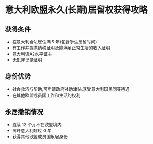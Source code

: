 # 意大利欧盟永久(长期)居留权获得攻略

## 获得条件

- 在意大利合法居住满 5 年(包括学生居留时间)
- 有工作并提供纳税证明及能满足正常生活的收入证明
- 意大利语A2水平证书
- 无犯罪记录证明

## 身份优势

- 社会救济与帮助,可申请政府补助津贴,享受意大利国民同等待遇
- 在其他欧盟成员国工作和生活的权利

## 永居撤销情况

- 连续 12 个月不在欧盟境内
- 离开意大利超过 6 年
- 获得其他欧盟成员国永居身份
